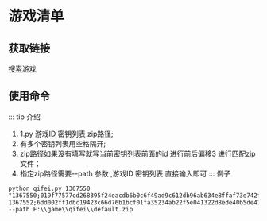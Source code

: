 # 游戏清单
## 获取链接 
[搜索游戏](https://github.com/pjy612/SteamManifestCache/discussions/categories/share)

## 使用命令
::: tip 介绍
1. 1.py 游戏ID 密钥列表 zip路径; <br>
2. 有多个密钥列表用空格隔开; <br>
3. zip路径如果没有填写就写当前密钥列表前面的id 进行前后偏移3 进行匹配zip文件；<br>
4. 指定zip路径需要--path 参数 ,游戏ID 密钥列表 直接输入即可
:::
例子
```text
python qifei.py 1367550 "1367550;019f77577cd268395f24eacdb6b0c6f49ad9c612db96ab634e8ffaf73e742f2b 1367552;6dd002ff1dbc19423c66d76b1bcf01fa35234ab22f5e041322d8ede40b5de471" --path F:\\game\\qifei\\default.zip
```

